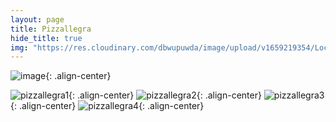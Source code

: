 ```yaml
---
layout: page
title: Pizzallegra
hide_title: true
img: "https://res.cloudinary.com/dbwupuwda/image/upload/v1659219354/Locali/pizzallegra.png"
---
```


![image](https://res.cloudinary.com/dbwupuwda/image/upload/c_fill,h_139,q_auto,w_748/v1659219354/Locali/pizzallegra.png){: .align-center}

![pizzallegra1](https://res.cloudinary.com/dbwupuwda/image/upload/c_scale,dpr_auto,f_auto,h_1100,q_auto:eco/v1659270397/Menu/allegra1.jpg){: .align-center}
![pizzallegra2](https://res.cloudinary.com/dbwupuwda/image/upload/c_scale,dpr_auto,f_auto,h_1100,q_auto:eco/v1659219398/Menu/allegra2.jpg){: .align-center}
![pizzallegra3](https://res.cloudinary.com/dbwupuwda/image/upload/c_scale,dpr_auto,f_auto,h_1100,q_auto:eco/v1659219398/Menu/allegra3.jpg){: .align-center}
![pizzallegra4](https://res.cloudinary.com/dbwupuwda/image/upload/c_scale,dpr_auto,f_auto,h_1100,q_auto:eco/v1659219398/Menu/allegra4.jpg){: .align-center}